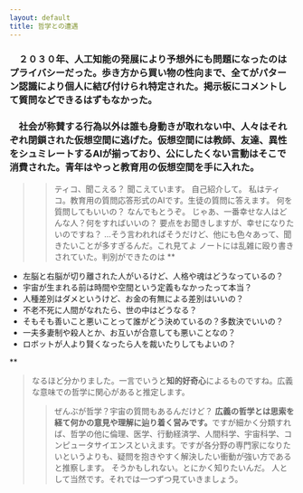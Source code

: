 ```yaml
---
layout: default
title: 哲学との遭遇
---
```

### 　２０３０年、人工知能の発展により予想外にも問題になったのはプライバシーだった。歩き方から買い物の性向まで、全てがパターン認識により個人に結び付けられ特定された。掲示板にコメントして質問などできるはずもなかった。
### 　社会が称賛する行為以外は誰も身動きが取れない中、人々はそれぞれ閉鎖された仮想空間に逃げた。仮想空間には教師、友達、異性をシュミレートするAIが揃っており、公にしたくない言動はそこで消費された。青年はやっと教育用の仮想空間を手に入れた。
>> ティコ、聞こえる？
> 聞こえています。
>> 自己紹介して。
> 私はティコ。教育用の質問応答形式のAIです。生徒の質問に答えます。
>> 何を質問してもいいの？
> なんでもとうぞ。
>> じゃあ、一番幸せな人はどんな人？何をすればいいの？
> 要点をお聞きしますが、幸せになりたいのですね？
>> ...そう言われればそうだけど、他にも色々あって、聞きたいことが多すぎるんだ。これ見てよ
ノートには乱雑に殴り書きされていた。判別ができたのは
**

+ 左脳と右脳が切り離された人がいるけど、人格や魂はどうなっているの？
+ 宇宙が生まれる前は時間や空間という定義もなかったって本当？
+ 人種差別はダメというけど、お金の有無による差別はいいの？
+ 不老不死に人間がなれたら、世の中はどうなる？
+ そもそも善いこと悪いことって誰がどう決めているの？多数決でいいの？
+ 一夫多妻制や殺人とか、お互いが合意しても悪いことなの？
+ ロボットが人より賢くなったら人を裁いたりしてもよいの？

**
> なるほど分かりました。一言でいうと<b>知的好奇心</b>によるものですね。広義な意味での哲学に関心があると推定します。
>> ぜんぶが哲学？宇宙の質問もあるんだけど？
> <b>広義の哲学とは思索を経て何かの意見や理解に辿り着く営みです。</b>ですが細かく分類すれば、哲学の他に倫理、医学、行動経済学、人間科学、宇宙科学、コンピュータサイエンスといえます。ですが各分野の専門家になりたいというよりも、疑問を抱きやすく解決したい衝動が強い方であると推察します。
>> そうかもしれない。とにかく知りたいんだ。
> 人として当然です。それでは一つずつ見ていきましょう。
